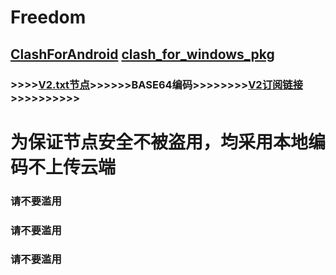 # Freedom
## [ClashForAndroid](https://github.com/Kr328/ClashForAndroid/releases) [clash_for_windows_pkg](https://github.com/Fndroid/clash_for_windows_pkg/releases)
### >>>>[V2.txt节点](https://github.com/KPI0/Freedom/blob/main/V2.txt)>>>>>>BASE64编码>>>>>>>>[V2订阅链接](https://github.com/KPI0/Freedom/blob/main/V2)>>>>>>>>>>
# 为保证节点安全不被盗用，均采用本地编码不上传云端
### 请不要滥用
### 请不要滥用
### 请不要滥用

